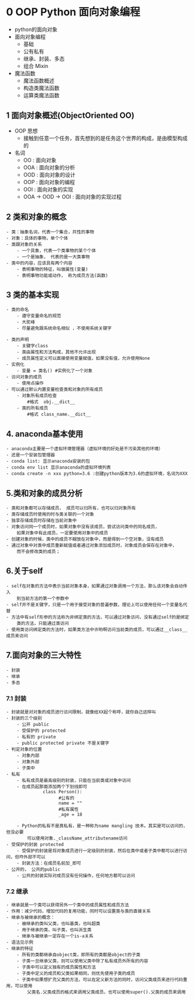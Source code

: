 # 0 OOP Python 面向对象编程
 - python的面向对象
 - 面向对象编程
   - 基础
   - 公有私有
   - 继承、封装、多态
   - 组合 Mixin
 - 魔法函数
    - 魔法函数概述
    - 构造类魔法函数
    - 运算类魔法函数
  ## 1 面向对象概述(ObjectOriented OO)
  - OOP 思想
    - 接触到任意一个任务，首先想到的是任务这个世界的构成，是由模型构成的
  - 名词
    - OO : 面向对象
    - OOA : 面向对象的分析
    - OOD : 面向对象的设计
    - OOP : 面向对象的编程
    - OOI : 面向对象的实现
    - OOA -> OOD -> OOI : 面向对象的实现过程
    
   ## 2 类和对象的概念
    - 类：抽象名词，代表一个集合，共性的事物
    - 对象：具体的事物，单个个体
    - 类跟对象的关系
        - 一个具象，代表一个类事物的某个个体
        - 一个是抽象， 代表的是一大类事物
    - 类中的内容，应该具有两个内容
        - 表明事物的特征，叫做属性(变量)
        - 表明事物功能或动作， 称为成员方法(函数)
        
  ## 3 类的基本实现
    - 类的命名
        - 遵守变量命名的规范
        - 大驼峰
        - 尽量避免跟系统命名相似 ，不使用系统关键字
        
    - 类的声明
        - 关键字class
        - 类由属性和方法构成，其他不允许出现
        - 成员属性定义可以直接使用变量赋值，如果没有值，允许使用None
    - 实例化
        - 变量 = 类名() #实例化了一个对象
    - 访问对象的成员
        - 使用点操作
    - 可以通过默认内置变量检查类和对象的所有成员
        - 对象所有成员检查
            #格式  obj.__dict__    
        - 类的所有成员
            #格式 class_name.__dict__
 ## 4. anaconda基本使用
    - anaconda主要是一个虚拟环境管理器（虚拟环境的好处是不污染其他的环境）
    - 还是一个安装包管理器
    - conda list: 显示anaconda安装的包
    - conda env list 显示anaconda的虚拟环境列表
    - conda create -n xxx python=3.6 :创建python版本为3.6的虚拟环境，名词为XXX
    
 ## 5.类和对象的成员分析
    - 类和对象都可以存储成员， 成员可以归所有，也可以归对象所有
    - 类存储成员时使用的时与类关联的一个对象
    - 独享存储成员时存储在当前对象中
    - 对象访问同一个成员时，如果对象中没有该成员，尝试访问类中的同名成员，
        如果对象中有此成员，一定要使用对象中的成员
    - 创建对象的时候，类中的成员不糊放在对象中，而是得到一个空对象，没有成员
    - 通过对象中对类中成员重新赋值或者通过对象添加成员时，对象成员会保存在对象中，
        而不会修改类的成员；
 ## 6.关于self
    - self在对象的方法中表示当前对象本身，如果通过对象调用一个方法，那么该对象会自动传入
        到当前方法的第一个参数中
    - self并不是关键字，只是一个用于接受对象的普遍参数，理论上可以使用任何一个变量名代替
    - 方法中有self形参的方法称为非绑定类的方法，可以通过对象访问，没有通过self的是绑定
        类的方法，只能通过类访问
    - 使用类访问绑定类的方法时，如果类方法中许哟啊访问当前类的成员，可以通过__class__成员来访问
 ## 7.面向对象的三大特性
    - 封装
    - 继承
    - 多态
 ### 7.1 封装
    - 封装就是对对象的成员进行访问限制，就像给XX起个称呼，就你自己这样叫
    - 封装的三个级别
        - 公开 public
        - 受保护的 protected
        - 私有的 private
        - public protected private 不是关键字
    - 判定对象的位置
        - 对象内部
        - 对象外部
        - 子类中
    - 私有
        - 私有成员是最高级别的封装，只能在当前类或对象中访问
        - 在成员起那面添加两个下划线即可
                  class Person():
                        #公有的
                        name = ""
                        #私有属性
                        _age = 18
     
        - Python的私有不是真私有，是一种称为name mangling 技术。其实是可以访问的，但没必要
            可以使用对象._className_attributename访问
    - 受保护的封装 protected
        - 受保护的封装是将对象成员进行一定级别的封装，然后在类中或者子类中都可以进行访问，但咋外部不可以
        - 封装方法：在成员名前加_即可
    - 公开的， 公共的public
        - 公共的封装实际对成员没有任何操作，任何地方都可以访问
        
 ### 7.2 继承
    - 继承就是一个类可以获得另外一个类中的成员属性和成员方法
    - 作用：减少代码，增加代码的复用功能，同时可以设置类与类的直接关系
    - 继承与被继承的概念：
        - 被继承的类叫父类，也叫基类，也叫超类
        - 用于继承的类，叫子类，也叫派生类
        - 继承与被继承一定存在一个is-a关系 
    - 语法见示例
    - 继承的特征
        - 所有的类都继承自object类，即所有的类都是object的子类
        - 子类一旦继承父类，则可以使用父类中除了私有成员外所有的内容
        - 子类中可以定义独有的成员属性和方法
        - 子类中定义的成员和父类如果相同，则优先使用子类的成员
        - 子类中如果想扩充父类的方法，可以在定义新方法的同时，访问父类成员来进行代码重用，可以使用
            父类名.父类成员的格式来调用父类成员，也可以使用super().父类的成员来调用              